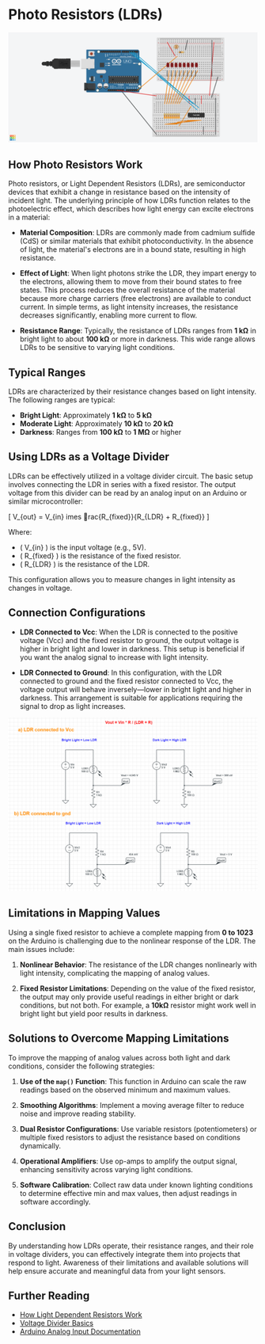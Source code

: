 
# Photo Resistors (LDRs)

![Different Configuration Circuits](circuitDiagram.png) <!-- Replace this link with an actual image link if available -->


## How Photo Resistors Work
Photo resistors, or Light Dependent Resistors (LDRs), are semiconductor devices that exhibit a change in resistance based on the intensity of incident light. The underlying principle of how LDRs function relates to the photoelectric effect, which describes how light energy can excite electrons in a material:

- **Material Composition**: LDRs are commonly made from cadmium sulfide (CdS) or similar materials that exhibit photoconductivity. In the absence of light, the material's electrons are in a bound state, resulting in high resistance.

- **Effect of Light**: When light photons strike the LDR, they impart energy to the electrons, allowing them to move from their bound states to free states. This process reduces the overall resistance of the material because more charge carriers (free electrons) are available to conduct current. In simple terms, as light intensity increases, the resistance decreases significantly, enabling more current to flow.

- **Resistance Range**: Typically, the resistance of LDRs ranges from **1 kΩ** in bright light to about **100 kΩ** or more in darkness. This wide range allows LDRs to be sensitive to varying light conditions.

## Typical Ranges
LDRs are characterized by their resistance changes based on light intensity. The following ranges are typical:
- **Bright Light**: Approximately **1 kΩ** to **5 kΩ**
- **Moderate Light**: Approximately **10 kΩ** to **20 kΩ**
- **Darkness**: Ranges from **100 kΩ** to **1 MΩ** or higher

## Using LDRs as a Voltage Divider
LDRs can be effectively utilized in a voltage divider circuit. The basic setup involves connecting the LDR in series with a fixed resistor. The output voltage from this divider can be read by an analog input on an Arduino or similar microcontroller:

\[
V_{out} = V_{in} 	imes rac{R_{fixed}}{R_{LDR} + R_{fixed}}
\]

Where:
- \( V_{in} \) is the input voltage (e.g., 5V).
- \( R_{fixed} \) is the resistance of the fixed resistor.
- \( R_{LDR} \) is the resistance of the LDR.

This configuration allows you to measure changes in light intensity as changes in voltage.

## Connection Configurations
- **LDR Connected to Vcc**: When the LDR is connected to the positive voltage (Vcc) and the fixed resistor to ground, the output voltage is higher in bright light and lower in darkness. This setup is beneficial if you want the analog signal to increase with light intensity.
  
- **LDR Connected to Ground**: In this configuration, with the LDR connected to ground and the fixed resistor connected to Vcc, the voltage output will behave inversely—lower in bright light and higher in darkness. This arrangement is suitable for applications requiring the signal to drop as light increases.

![Different Configuration Circuits](DC_simulation.png) <!-- Replace this link with an actual image link if available -->

## Limitations in Mapping Values
Using a single fixed resistor to achieve a complete mapping from **0 to 1023** on the Arduino is challenging due to the nonlinear response of the LDR. The main issues include:

1. **Nonlinear Behavior**: The resistance of the LDR changes nonlinearly with light intensity, complicating the mapping of analog values.
  
2. **Fixed Resistor Limitations**: Depending on the value of the fixed resistor, the output may only provide useful readings in either bright or dark conditions, but not both. For example, a **10kΩ** resistor might work well in bright light but yield poor results in darkness.

## Solutions to Overcome Mapping Limitations
To improve the mapping of analog values across both light and dark conditions, consider the following strategies:

1. **Use of the `map()` Function**: This function in Arduino can scale the raw readings based on the observed minimum and maximum values.

2. **Smoothing Algorithms**: Implement a moving average filter to reduce noise and improve reading stability.

3. **Dual Resistor Configurations**: Use variable resistors (potentiometers) or multiple fixed resistors to adjust the resistance based on conditions dynamically.

4. **Operational Amplifiers**: Use op-amps to amplify the output signal, enhancing sensitivity across varying light conditions.

5. **Software Calibration**: Collect raw data under known lighting conditions to determine effective min and max values, then adjust readings in software accordingly.

## Conclusion
By understanding how LDRs operate, their resistance ranges, and their role in voltage dividers, you can effectively integrate them into projects that respond to light. Awareness of their limitations and available solutions will help ensure accurate and meaningful data from your light sensors.

## Further Reading
- [How Light Dependent Resistors Work](https://learn.sparkfun.com/tutorials/light-dependent-resistor-ldr)
- [Voltage Divider Basics](https://www.electronics-tutorials.ws/waveforms/voltage-divider.html)
- [Arduino Analog Input Documentation](https://www.arduino.cc/en/Tutorial/BuiltInExamples/AnalogReadSerial)

